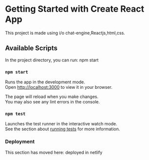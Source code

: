 # Getting Started with Create React App

This project is made using i/o chat-engine,Reactjs,html,css.

## Available Scripts

In the project directory, you can run: npm start 

### `npm start`

Runs the app in the development mode.\
Open [http://localhost:3000](http://localhost:3000) to view it in your browser.

The page will reload when you make changes.\
You may also see any lint errors in the console.

### `npm test`

Launches the test runner in the interactive watch mode.\
See the section about [running tests](https://facebook.github.io/create-react-app/docs/running-tests) for more information.

### Deployment

This section has moved here: deployed in netlify

